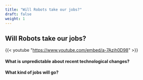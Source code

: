 ```yaml
---
title: "Will Robots take our jobs?"
draft: false
weight: 1
---
```


## Will Robots take our jobs?

{{< youtube "https://www.youtube.com/embed/a-7Azih0D98" >}}

#### What is unpredictable about recent technological changes?
#### What kind of jobs will go?